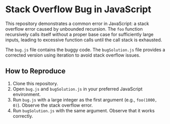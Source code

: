 # Stack Overflow Bug in JavaScript

This repository demonstrates a common error in JavaScript: a stack overflow error caused by unbounded recursion.  The `foo` function recursively calls itself without a proper base case for sufficiently large inputs, leading to excessive function calls until the call stack is exhausted. 

The `bug.js` file contains the buggy code.  The `bugSolution.js` file provides a corrected version using iteration to avoid stack overflow issues.

## How to Reproduce

1. Clone this repository.
2. Open `bug.js` and `bugSolution.js` in your preferred JavaScript environment.
3. Run `bug.js` with a large integer as the first argument (e.g., `foo(1000, 0)`).  Observe the stack overflow error.
4. Run `bugSolution.js` with the same argument. Observe that it works correctly.